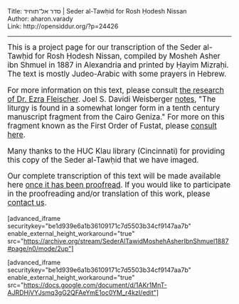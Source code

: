 <html>
<head></head>
<body>
Title: סדר אל־תוחיד | Seder al-Tawḥid for Rosh Ḥodesh Nissan<br />
Author: aharon.varady<br />
Link: http://opensiddur.org/?p=24426
<p />
<hr />

<div class="english" style="font-size: 1.2em;">
This is a project page for our transcription of the Seder al-Tawḥid for Rosh Ḥodesh Nissan, compiled by Mosheh Asher ibn Shmuel in 1887 in Alexandria and printed by Ḥayim Mizraḥi. The text is mostly Judeo-Arabic with some prayers in Hebrew.

For more information on this text, please consult <a href="https://www.academia.edu/38275960/Ezra_Fleischer_Seder_al-Tawhid_A_Late_Recurrence_of_an_Ancient_Palestinian_Custom_Peamim_vol._78_Winter_1999_75-99_Hebrew_">the research of Dr. Ezra Fleischer</a>. Joel S. Davidi Weisberger <a href="http://pjvoice.org/2018/03/04/the-first-of-nisan-the-forgotten-jewish-new-year/">notes</a>, "The liturgy is found in a somewhat longer form in a tenth century manuscript fragment from the Cairo Geniza." For more on this fragment known as the First Order of Fustat, please <a href="http://www.lib.cam.ac.uk/Taylor-Schechter/fotm/november-2011/index.html">consult here</a>.

Many thanks to the HUC Klau library (Cincinnati) for providing this copy of the Seder al-Tawḥid that we have imaged.

Our complete transcription of this text will be made available here <a href="https://docs.google.com/document/d/1AKr1MnT-AJRDHjVYJsmq3gG2QFAeYmE1oc0YM_r4kzI/edit?usp=sharing">once it has been proofread</a>. If you would like to participate in the proofreading and/or translation of this work, please <a href="https://opensiddur.org/contact/">contact us</a>.
</div>

[advanced_iframe securitykey="be1d939e6a1b36109171c7d5503b34cf9147aa7b" enable_external_height_workaround="true" src="https://archive.org/stream/SederAlTawidMoshehAsherIbnShmuel1887#page/n0/mode/2up"]

[advanced_iframe securitykey="be1d939e6a1b36109171c7d5503b34cf9147aa7b" enable_external_height_workaround="true" src="https://docs.google.com/document/d/1AKr1MnT-AJRDHjVYJsmq3gG2QFAeYmE1oc0YM_r4kzI/edit"]

</body>
</html>